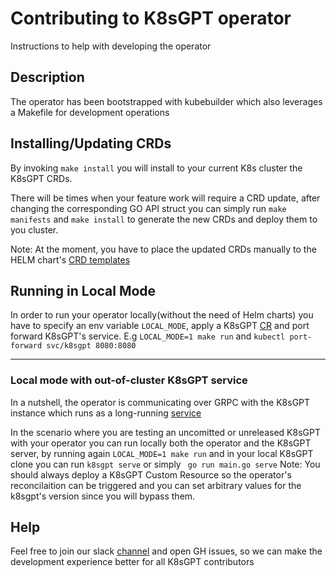 # Contributing to K8sGPT operator
Instructions to help with developing the operator

## Description
The operator has been bootstrapped with kubebuilder which also leverages a Makefile for
development operations
## Installing/Updating CRDs
By invoking `make install` you will install to your current K8s cluster the K8sGPT CRDs.

There will be times when your feature work will require a CRD update, after changing the corresponding
GO API struct you can simply run `make manifests` and `make install` to generate the new CRDs and deploy them
to you cluster.

Note: At the moment, you have to place the updated CRDs manually to the HELM chart's [CRD templates](https://github.com/k8sgpt-ai/k8sgpt-operator/blob/main/chart/operator/templates/k8sgpt-crd.yaml)
## Running in Local Mode
In order to run your operator locally(without the need of Helm charts) you have to specify an env variable `LOCAL_MODE`, apply a K8sGPT [CR](https://github.com/k8sgpt-ai/k8sgpt-operator?tab=readme-ov-file#run-the-example) and port forward K8sGPT's service.
E.g 
`LOCAL_MODE=1 make run` and `kubectl port-forward svc/k8sgpt 8080:8080`

---  
### Local mode with out-of-cluster K8sGPT service

In a nutshell, the operator is communicating over GRPC with the K8sGPT instance which runs as a long-running [service](https://github.com/k8sgpt-ai/k8sgpt/blob/main/cmd/serve/serve.go)

In the scenario where you are testing an uncomitted or unreleased K8sGPT with your operator you can run locally both the operator and the K8sGPT server,
by running again `LOCAL_MODE=1 make run` and in your local K8sGPT clone you can run `k8sgpt serve` or simply ` go run main.go serve`
Note: You should always deploy a K8sGPT Custom Resource so the operator's reconcilaition can be triggered and you can set arbitrary values for the k8sgpt's version since you will bypass them.

## Help
Feel free to join our slack [channel](https://k8sgpt.slack.com) and open GH issues, so we can make the development experience better for all K8sGPT contributors

